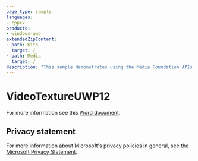 ```yaml
---
page_type: sample
languages:
- cppcx
products:
- windows-uwp
extendedZipContent:
- path: Kits
  target: /
- path: Media
  target: /
description: "This sample demonstrates using the Media Foundation APIs on Windows 10 to play a video on a Direct3D texture using DirectX 12 in a Universal Windows Platform (UWP) app."
---
```


# VideoTextureUWP12

For more information see this [Word document](https://github.com/microsoft/Xbox-ATG-Samples/blob/master/UWPSamples/Graphics/VideoTextureUWP12/Readme.docx).

## Privacy statement

For more information about Microsoft's privacy policies in general, see the [Microsoft Privacy Statement](https://privacy.microsoft.com/privacystatement/).
